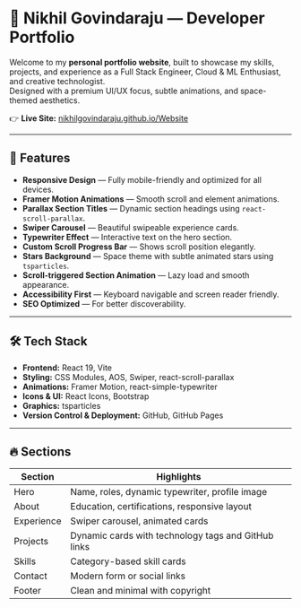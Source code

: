 # 🚀 Nikhil Govindaraju — Developer Portfolio

Welcome to my **personal portfolio website**, built to showcase my skills, projects, and experience as a Full Stack Engineer, Cloud & ML Enthusiast, and creative technologist.  
Designed with a premium UI/UX focus, subtle animations, and space-themed aesthetics.

👉 **Live Site:** [nikhilgovindaraju.github.io/Website](https://nikhilgovindaraju.github.io/Website)

---

## 🌟 Features

- **Responsive Design** — Fully mobile-friendly and optimized for all devices.
- **Framer Motion Animations** — Smooth scroll and element animations.
- **Parallax Section Titles** — Dynamic section headings using `react-scroll-parallax`.
- **Swiper Carousel** — Beautiful swipeable experience cards.
- **Typewriter Effect** — Interactive text on the hero section.
- **Custom Scroll Progress Bar** — Shows scroll position elegantly.
- **Stars Background** — Space theme with subtle animated stars using `tsparticles`.
- **Scroll-triggered Section Animation** — Lazy load and smooth appearance.
- **Accessibility First** — Keyboard navigable and screen reader friendly.
- **SEO Optimized** — For better discoverability.

---

## 🛠️ Tech Stack

- **Frontend:** React 19, Vite
- **Styling:** CSS Modules, AOS, Swiper, react-scroll-parallax
- **Animations:** Framer Motion, react-simple-typewriter
- **Icons & UI:** React Icons, Bootstrap
- **Graphics:** tsparticles
- **Version Control & Deployment:** GitHub, GitHub Pages

---

## 🔥 Sections

| Section      | Highlights |
|--------------|------------|
| Hero         | Name, roles, dynamic typewriter, profile image |
| About        | Education, certifications, responsive layout |
| Experience   | Swiper carousel, animated cards |
| Projects     | Dynamic cards with technology tags and GitHub links |
| Skills       | Category-based skill cards |
| Contact      | Modern form or social links |
| Footer       | Clean and minimal with copyright |

